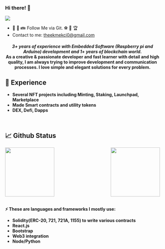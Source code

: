 ### Hi there! 👋


![](https://komarev.com/ghpvc/?username=Mr0XI&color=yellow)

- 🤝 💖 👪 Follow Me via Git. ⚽ 🥰 🏆
- Contact to me: theekmekci0@gmail.com


<h4 align="center">
  <i><b>3+ years of experience with Embedded Software (Raspberry pi and Arduino) development and 1+ years of blockchain world.</i>
<br />
As a creative & passionate developer and fast learner with detail and high quality, I am always trying to improve development and communication processes. I love simple and elegant solutions for every problem.
<br />
</h4>



 ## 🌱 Experience

- Several NFT projects including Minting, Staking, Launchpad, Marketplace
- Made Smart contracts and utility tokens
- DEX, Defi, Dapps
 <br />
  
## 📈 Github Status


<img align="" height="160px" src="https://github-readme-stats.vercel.app/api/top-langs/?username=M4VI&exclude_repo=M4VI.github.io,free-for-dev&layout=compact&langs_count=8&theme=radical">
<img align="right" height="160px" src="https://github-readme-stats.vercel.app/api?username=M4VI&sshow_icons=true&theme=radical&count_private=true">

<br />
<br />

⚡ These are languages and frameworks I mostly use:
 
- Solidity(ERC-20, 721, 721A, 1155) to write various contracts
- React.js
- Bootstrap
- Web3 integration
- Node/Python

  
